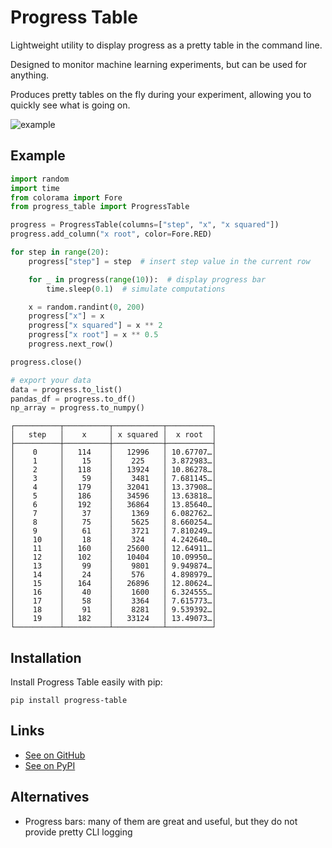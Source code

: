 # Progress Table

Lightweight utility to display progress as a pretty table in the command line.

Designed to monitor machine learning experiments, but can be used for anything.

Produces pretty tables on the fly during your experiment, allowing you to quickly see what is going on.

![example](https://github.com/gahaalt/progress-table/blob/main/progress_table_example.png?raw=true)

## Example

```python
import random
import time
from colorama import Fore
from progress_table import ProgressTable

progress = ProgressTable(columns=["step", "x", "x squared"])
progress.add_column("x root", color=Fore.RED)

for step in range(20):
    progress["step"] = step  # insert step value in the current row

    for _ in progress(range(10)):  # display progress bar
        time.sleep(0.1)  # simulate computations

    x = random.randint(0, 200)
    progress["x"] = x
    progress["x squared"] = x ** 2
    progress["x root"] = x ** 0.5
    progress.next_row()

progress.close()

# export your data
data = progress.to_list()
pandas_df = progress.to_df()
np_array = progress.to_numpy()
```

```stdout
┌──────────┬──────────┬───────────┬──────────┐
│   step   │    x     │ x squared │  x root  │
├──────────┼──────────┼───────────┼──────────┤
│    0     │   114    │   12996   │ 10.67707…│
│    1     │    15    │    225    │ 3.872983…│
│    2     │   118    │   13924   │ 10.86278…│
│    3     │    59    │    3481   │ 7.681145…│
│    4     │   179    │   32041   │ 13.37908…│
│    5     │   186    │   34596   │ 13.63818…│
│    6     │   192    │   36864   │ 13.85640…│
│    7     │    37    │    1369   │ 6.082762…│
│    8     │    75    │    5625   │ 8.660254…│
│    9     │    61    │    3721   │ 7.810249…│
│    10    │    18    │    324    │ 4.242640…│
│    11    │   160    │   25600   │ 12.64911…│
│    12    │   102    │   10404   │ 10.09950…│
│    13    │    99    │    9801   │ 9.949874…│
│    14    │    24    │    576    │ 4.898979…│
│    15    │   164    │   26896   │ 12.80624…│
│    16    │    40    │    1600   │ 6.324555…│
│    17    │    58    │    3364   │ 7.615773…│
│    18    │    91    │    8281   │ 9.539392…│
│    19    │   182    │   33124   │ 13.49073…│
└──────────┴──────────┴───────────┴──────────┘
```

## Installation

Install Progress Table easily with pip:

```
pip install progress-table
```

## Links

* [See on GitHub](https://github.com/gahaalt/progress-table)
* [See on PyPI](https://pypi.org/project/progress-table)

## Alternatives

* Progress bars: many of them are great and useful, but they do not provide pretty CLI logging